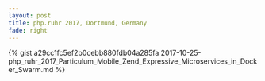 ```yaml
---
layout: post
title: php.ruhr 2017, Dortmund, Germany
fade: right
---
```

{% gist a29cc1fc5ef2b0cebb880fdb04a285fa 2017-10-25-php_ruhr_2017_Particulum_Mobile_Zend_Expressive_Microservices_in_Docker_Swarm.md %}
